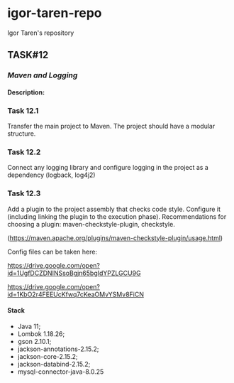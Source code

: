 # igor-taren-repo

Igor Taren's repository

## TASK#12

### _Maven and Logging_

#### Description:

### Task 12.1

Transfer the main project to Maven. The project should have a modular structure.

### Task 12.2

Сonnect any logging library and configure logging in the project as a dependency (logback, log4j2)

### Task 12.3

Add a plugin to the project assembly that checks code style. Configure it (including linking the plugin to 
the execution phase). Recommendations for choosing a plugin: maven-checkstyle-plugin, checkstyle.

(https://maven.apache.org/plugins/maven-checkstyle-plugin/usage.html)

Config files can be taken here:

https://drive.google.com/open?id=1UgfDCZDNINSsoBgjn65bgIdYPZLGCU9G

https://drive.google.com/open?id=1KbO2r4FEEUcKfwq7cKeaOMvYSMv8FiCN

#### Stack

- Java 11;
- Lombok 1.18.26;
- gson 2.10.1;
- jackson-annotations-2.15.2;
- jackson-core-2.15.2;
- jackson-databind-2.15.2;
- mysql-connector-java-8.0.25
